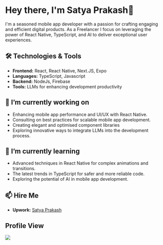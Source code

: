 # Hey there, I'm Satya Prakash👋

I'm a seasoned mobile app developer with a passion for crafting engaging and efficient digital products. As a Freelancer I focus on leveraging the power of React Native, TypeScript, and AI to deliver exceptional user experiences.

## 🛠 Technologies & Tools

- **Frontend:** React, React Native, Next.JS, Expo
- **Languages:** TypeScript, Javascript
- **Backend:** NodeJs, Firebase
- **Tools:** LLMs for enhancing development productivity

## 🔭 I’m currently working on

- Enhancing mobile app performance and UI/UX with React Native.
- Consulting on best practices for scalable mobile app development.
- Creating elegant and optimised component libraries
- Exploring innovative ways to integrate LLMs into the development process.

## 🌱 I’m currently learning

- Advanced techniques in React Native for complex animations and transitions.
- The latest trends in TypeScript for safer and more reliable code.
- Exploring the potential of AI in mobile app development.

## 📫 Hire Me

- **Upwork:** [Satya Prakash](https://www.upwork.com/freelancers/satya)

## Profile View

![](https://komarev.com/ghpvc/?username=Satya5614&color=green)
